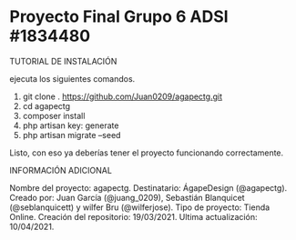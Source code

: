 # Proyecto Final Grupo 6 ADSI #1834480

TUTORIAL DE INSTALACIÓN

ejecuta los siguientes comandos.
1. git clone . https://github.com/Juan0209/agapectg.git
2. cd agapectg
3. composer install
4. php artisan key: generate
5. php artisan migrate –seed

Listo, con eso ya deberías tener el proyecto funcionando correctamente.


INFORMACIÓN ADICIONAL

Nombre del proyecto: agapectg.
Destinatario: ÁgapeDesign (@agapectg).
Creado por: Juan García (@juang_0209), Sebastián Blanquicet (@seblanquicett) y wilfer Bru (@wilferjose).
Tipo de proyecto: Tienda Online.
Creación del repositorio: 19/03/2021.
Ultima actualización: 10/04/2021.
